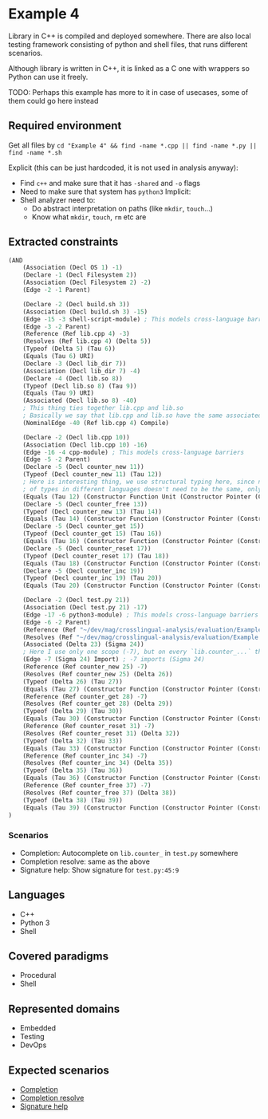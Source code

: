 # Example 4

Library in C++ is compiled and deployed somewhere. There are also local testing framework consisting of
python and shell files, that runs different scenarios.

Although library is written in C++, it is linked as a C one with wrappers so
Python can use it freely.

TODO: Perhaps this example has more to it in case of usecases, some of them could go here instead

## Required environment

Get all files by `cd "Example 4" && find -name *.cpp || find -name *.py || find -name *.sh`

Explicit (this can be just hardcoded, it is not used in analysis anyway):
- Find `c++` and make sure that it has `-shared` and `-o` flags
- Need to make sure that system has `python3`
Implicit:
- Shell analyzer need to:
    * Do abstract interpretation on paths (like `mkdir`, `touch`...)
    * Know what `mkdir`, `touch`, `rm` etc are

## Extracted constraints

```lisp
(AND
    (Association (Decl OS 1) -1)
    (Declare -1 (Decl Filesystem 2))
    (Association (Decl Filesystem 2) -2)
    (Edge -2 -1 Parent)

    (Declare -2 (Decl build.sh 3))
    (Association (Decl build.sh 3) -15)
    (Edge -15 -3 shell-script-module) ; This models cross-language barriers
    (Edge -3 -2 Parent)
    (Reference (Ref lib.cpp 4) -3)
    (Resolves (Ref lib.cpp 4) (Delta 5))
    (Typeof (Delta 5) (Tau 6))
    (Equals (Tau 6) URI)
    (Declare -3 (Decl lib_dir 7))
    (Association (Decl lib_dir 7) -4)
    (Declare -4 (Decl lib.so 8))
    (Typeof (Decl lib.so 8) (Tau 9))
    (Equals (Tau 9) URI)
    (Associated (Decl lib.so 8) -40)
    ; This thing ties together lib.cpp and lib.so
    ; Basically we say that lib.cpp and lib.so have the same associated scope
    (NominalEdge -40 (Ref lib.cpp 4) Compile)

    (Declare -2 (Decl lib.cpp 10))
    (Association (Decl lib.cpp 10) -16)
    (Edge -16 -4 cpp-module) ; This models cross-language barriers
    (Edge -5 -2 Parent)
    (Declare -5 (Decl counter_new 11))
    (Typeof (Decl counter_new 11) (Tau 12))
    ; Here is interesting thing, we use structural typing here, since names
    ; of types in different languages doesn't need to be the same, only the shapes
    (Equals (Tau 12) (Constructor Function Unit (Constructor Pointer (Constructor Record Int))))
    (Declare -5 (Decl counter_free 13))
    (Typeof (Decl counter_new 13) (Tau 14))
    (Equals (Tau 14) (Constructor Function (Constructor Pointer (Constructor Record Int) Unit)))
    (Declare -5 (Decl counter_get 15))
    (Typeof (Decl counter_get 15) (Tau 16))
    (Equals (Tau 16) (Constructor Function (Constructor Pointer (Constructor Record Int) Int)))
    (Declare -5 (Decl counter_reset 17))
    (Typeof (Decl counter_reset 17) (Tau 18))
    (Equals (Tau 18) (Constructor Function (Constructor Pointer (Constructor Record Int) Unit)))
    (Declare -5 (Decl counter_inc 19))
    (Typeof (Decl counter_inc 19) (Tau 20))
    (Equals (Tau 20) (Constructor Function (Constructor Pointer (Constructor Record Int) Unit)))

    (Declare -2 (Decl test.py 21))
    (Association (Decl test.py 21) -17)
    (Edge -17 -6 python3-module) ; This models cross-language barriers
    (Edge -6 -2 Parent)
    (Reference (Ref "~/dev/mag/crosslingual-analysis/evaluation/Example 4/lib_dir/lib.so" 22) -6)
    (Resolves (Ref "~/dev/mag/crosslingual-analysis/evaluation/Example 4/lib_dir/lib.so" 22) (Delta 23))
    (Associated (Delta 23) (Sigma 24))
    ; Here I use only one scope (-7), but on every `lib.counter_...` there must be new scope
    (Edge -7 (Sigma 24) Import) ; -7 imports (Sigma 24)
    (Reference (Ref counter_new 25) -7)
    (Resolves (Ref counter_new 25) (Delta 26))
    (Typeof (Delta 26) (Tau 27))
    (Equals (Tau 27) (Constructor Function (Constructor Pointer (Constructor Record Int) Unit)))
    (Reference (Ref counter_get 28) -7)
    (Resolves (Ref counter_get 28) (Delta 29))
    (Typeof (Delta 29) (Tau 30))
    (Equals (Tau 30) (Constructor Function (Constructor Pointer (Constructor Record Int) Int)))
    (Reference (Ref counter_reset 31) -7)
    (Resolves (Ref counter_reset 31) (Delta 32))
    (Typeof (Delta 32) (Tau 33))
    (Equals (Tau 33) (Constructor Function (Constructor Pointer (Constructor Record Int) Unit)))
    (Reference (Ref counter_inc 34) -7)
    (Resolves (Ref counter_inc 34) (Delta 35))
    (Typeof (Delta 35) (Tau 36))
    (Equals (Tau 36) (Constructor Function (Constructor Pointer (Constructor Record Int) Unit)))
    (Reference (Ref counter_free 37) -7)
    (Resolves (Ref counter_free 37) (Delta 38))
    (Typeof (Delta 38) (Tau 39))
    (Equals (Tau 39) (Constructor Function (Constructor Pointer (Constructor Record Int) Unit)))
)
```

### Scenarios

- Completion: Autocomplete on `lib.counter_` in `test.py` somewhere
- Completion resolve: same as the above
- Signature help: Show signature for `test.py:45:9`

## Languages

- C++
- Python 3
- Shell

## Covered paradigms

- Procedural
- Shell

## Represented domains

- Embedded
- Testing
- DevOps

## Expected scenarios

- [Completion](https://microsoft.github.io/language-server-protocol/specifications/lsp/3.17/specification/#textDocument_completion)
- [Completion resolve](https://microsoft.github.io/language-server-protocol/specifications/lsp/3.17/specification/#completionItem_resolve)
- [Signature help](https://microsoft.github.io/language-server-protocol/specifications/lsp/3.17/specification/#textDocument_signatureHelp)

